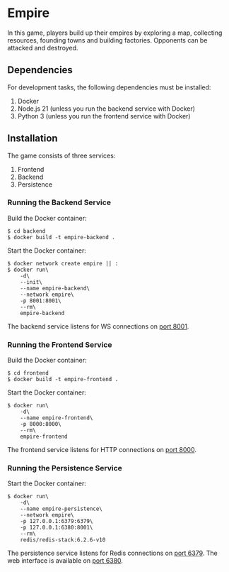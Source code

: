 # Empire

In this game, players build up their empires by exploring a map, collecting resources, founding towns and building factories. Opponents can be attacked and destroyed.

## Dependencies

For development tasks, the following dependencies must be installed:

1. Docker
2. Node.js 21 (unless you run the backend service with Docker)
3. Python 3 (unless you run the frontend service with Docker)

## Installation

The game consists of three services:

1. Frontend
2. Backend
3. Persistence

### Running the Backend Service

Build the Docker container:

    $ cd backend
    $ docker build -t empire-backend .

Start the Docker container:

    $ docker network create empire || :
    $ docker run\
        -d\
        --init\
        --name empire-backend\
        --network empire\
        -p 8001:8001\
        --rm\
        empire-backend

The backend service listens for WS connections on [port 8001](http://localhost:8001/).

### Running the Frontend Service

Build the Docker container:

    $ cd frontend
    $ docker build -t empire-frontend .

Start the Docker container:

    $ docker run\
        -d\
        --name empire-frontend\
        -p 8000:8000\
        --rm\
        empire-frontend

The frontend service listens for HTTP connections on [port 8000](http://localhost:8000/).

### Running the Persistence Service

Start the Docker container:

    $ docker run\
        -d\
        --name empire-persistence\
        --network empire\
        -p 127.0.0.1:6379:6379\
        -p 127.0.0.1:6380:8001\
        --rm\
        redis/redis-stack:6.2.6-v10

The persistence service listens for Redis connections on [port 6379](redis://localhost:6379/). The web interface is available on [port 6380](http://localhost:6380).
